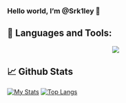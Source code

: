 ### Hello world, I’m @Srk1ley 👋

## 🚀 Languages and Tools:

<p align="center"> 
    <a href="https://code.visualstudio.com/" target="_blank"> <img src="https://iconape.com/wp-content/png_logo_vector/visual-studio-code.png"/> </a>
</p>

## 📈 Github Stats

[![My Stats](https://github-readme-stats.vercel.app/api?username=Srk1ley&theme=dark&show_icons=true)](https://github.com/anuraghazra/github-readme-stats)
[![Top Langs](https://github-readme-stats.vercel.app/api/top-langs/?username=Srk1ley&theme=dark&layout=compact&show_icons=true)](https://github.com/anuraghazra/github-readme-stats)
